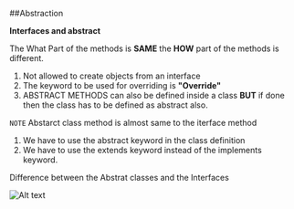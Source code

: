 ##Abstraction

**Interfaces and abstract**

The What Part of the methods is **SAME** the **HOW** part of the methods is different.

1. Not allowed to create objects from an interface
2. The keyword to be used for overriding is **"Override"**
3. ABSTRACT METHODS can also be defined inside a class **BUT** if done then the class has to be defined as abstract also.


`NOTE` Abstarct class method is almost same to the iterface method

1. We have to use the abstract keyword in the class definition
2. We have to use the extends keyword instead of the implements keyword.

Difference between the Abstrat classes and the Interfaces

![Alt text](/img.png?raw=true "Differences")








